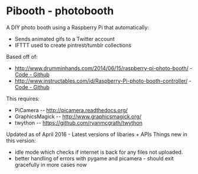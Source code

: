 Pibooth - photobooth
=======================

A DIY photo booth using a Raspberry Pi that automatically:
- Sends animated gifs to a Twitter account
- IFTTT used to create pintrest/tumblr collections

Based off of: 
 - http://www.drumminhands.com/2014/06/15/raspberry-pi-photo-booth/ -  [Code - Github](https://github.com/drumminhands/drumminhands_photobooth)
 - http://www.instructables.com/id/Raspberry-Pi-photo-booth-controller/  - [Code - Github](https://github.com/safay/RPi_photobooth)

This requires:
  - PiCamera -- http://picamera.readthedocs.org/
  - GraphicsMagick -- http://www.graphicsmagick.org/
  - twython -- https://github.com/ryanmcgrath/twython

Updated as of April 2016 - Latest versions of libaries + APIs
Things new in this version:
   - idle mode which checks if internet is back for any files not uploaded.
   - better handling of errors with pygame and picamera - should exit gracefully in more cases now
